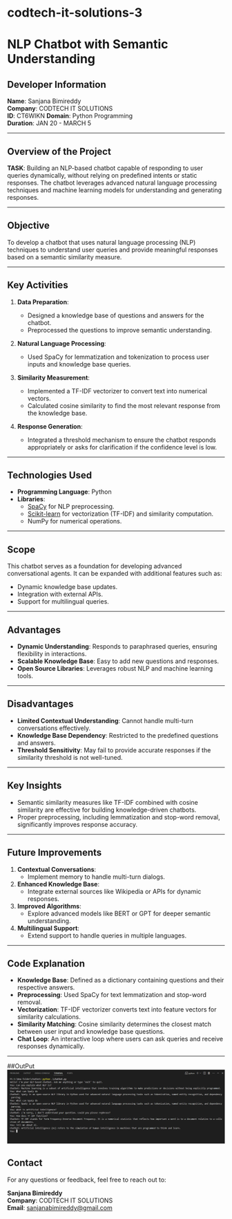 # codtech-it-solutions-3
# NLP Chatbot with Semantic Understanding

## Developer Information
**Name**: Sanjana Bimireddy  
**Company**: CODTECH IT SOLUTIONS  
**ID**: CT6WIKN 
**Domain**: Python Programming  
**Duration**: JAN 20 - MARCH 5

---

## Overview of the Project
**TASK**: Building an NLP-based chatbot capable of responding to user queries dynamically, without relying on predefined intents or static responses. The chatbot leverages advanced natural language processing techniques and machine learning models for understanding and generating responses.

---

## Objective
To develop a chatbot that uses natural language processing (NLP) techniques to understand user queries and provide meaningful responses based on a semantic similarity measure.

---

## Key Activities
1. **Data Preparation**:
   - Designed a knowledge base of questions and answers for the chatbot.
   - Preprocessed the questions to improve semantic understanding.

2. **Natural Language Processing**:
   - Used SpaCy for lemmatization and tokenization to process user inputs and knowledge base queries.

3. **Similarity Measurement**:
   - Implemented a TF-IDF vectorizer to convert text into numerical vectors.
   - Calculated cosine similarity to find the most relevant response from the knowledge base.

4. **Response Generation**:
   - Integrated a threshold mechanism to ensure the chatbot responds appropriately or asks for clarification if the confidence level is low.

---

## Technologies Used
- **Programming Language**: Python  
- **Libraries**:  
  - [SpaCy](https://spacy.io/) for NLP preprocessing.  
  - [Scikit-learn](https://scikit-learn.org/) for vectorization (TF-IDF) and similarity computation.  
  - NumPy for numerical operations.

---

## Scope
This chatbot serves as a foundation for developing advanced conversational agents. It can be expanded with additional features such as:
- Dynamic knowledge base updates.
- Integration with external APIs.
- Support for multilingual queries.

---

## Advantages
- **Dynamic Understanding**: Responds to paraphrased queries, ensuring flexibility in interactions.  
- **Scalable Knowledge Base**: Easy to add new questions and responses.  
- **Open Source Libraries**: Leverages robust NLP and machine learning tools.

---

## Disadvantages
- **Limited Contextual Understanding**: Cannot handle multi-turn conversations effectively.  
- **Knowledge Base Dependency**: Restricted to the predefined questions and answers.  
- **Threshold Sensitivity**: May fail to provide accurate responses if the similarity threshold is not well-tuned.

---

## Key Insights
- Semantic similarity measures like TF-IDF combined with cosine similarity are effective for building knowledge-driven chatbots.  
- Proper preprocessing, including lemmatization and stop-word removal, significantly improves response accuracy.

---

## Future Improvements
1. **Contextual Conversations**:
   - Implement memory to handle multi-turn dialogs.
2. **Enhanced Knowledge Base**:
   - Integrate external sources like Wikipedia or APIs for dynamic responses.
3. **Improved Algorithms**:
   - Explore advanced models like BERT or GPT for deeper semantic understanding.
4. **Multilingual Support**:
   - Extend support to handle queries in multiple languages.

---

## Code Explanation
- **Knowledge Base**: Defined as a dictionary containing questions and their respective answers.
- **Preprocessing**: Used SpaCy for text lemmatization and stop-word removal.
- **Vectorization**: TF-IDF vectorizer converts text into feature vectors for similarity calculations.
- **Similarity Matching**: Cosine similarity determines the closest match between user input and knowledge base questions.
- **Chat Loop**: An interactive loop where users can ask queries and receive responses dynamically.

---

##OutPut
![output](output.png)

## Contact
For any questions or feedback, feel free to reach out to:

**Sanjana Bimireddy**  
**Company**: CODTECH IT SOLUTIONS  
**Email**: [sanjanabimireddy@gmail.com](mailto:sanjanabimireddy@gmail.com)
